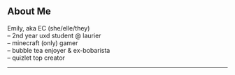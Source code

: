 ## About Me
Emily, aka EC (she/elle/they)\
– 2nd year uxd student @ laurier\
– minecraft (only) gamer\
– bubble tea enjoyer & ex-bobarista\
– quizlet top creator

---

